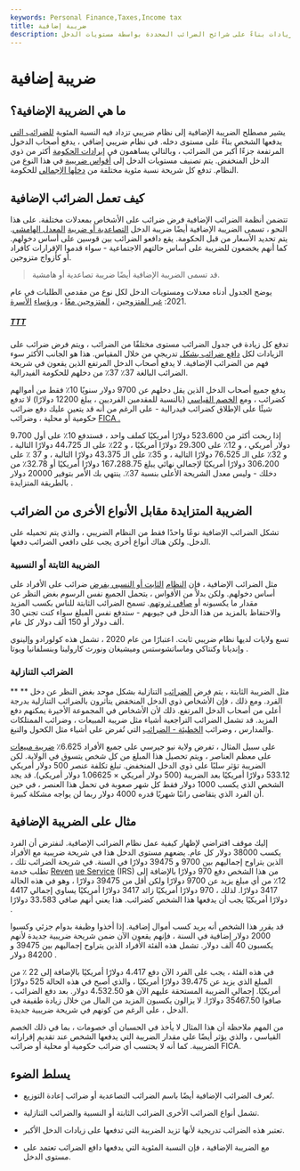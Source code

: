 ```yaml
---
keywords: Personal Finance,Taxes,Income tax
title: ضريبة إضافية
description: الضريبة المتزايدة هي ضريبة تزيد في الزيادات بناءً على شرائح الضرائب المحددة بواسطة مستويات الدخل.
---
```


# ضريبة إضافية
## ما هي الضريبة الإضافية؟

يشير مصطلح الضريبة الإضافية إلى نظام ضريبي تزداد فيه النسبة المئوية [للضرائب التي](/taxes) يدفعها الشخص بناءً على مستوى دخله. في نظام ضريبي إضافي ، يدفع أصحاب الدخول المرتفعة جزءًا أكبر من الضرائب ، وبالتالي يساهمون في [إيرادات الحكومة](/revenue) أكثر من ذوي الدخل المنخفض. يتم تصنيف مستويات الدخل إلى [أقواس ضريبية](/taxbracket) في هذا النوع من النظام. تدفع كل شريحة نسبة مئوية مختلفة من [دخلها الإجمالي](/grossincome) للحكومة.

## كيف تعمل الضرائب الإضافية

تتضمن أنظمة الضرائب الإضافية فرض ضرائب على الأشخاص بمعدلات مختلفة. على هذا النحو ، تسمى الضريبة الإضافية أيضًا ضريبة الدخل [التصاعدية أو ضريبة](/progressivetax) [المعدل الهامشي](/marginaltaxrate). يتم تحديد الأسعار من قبل الحكومة. يقع دافعو الضرائب بين قوسين على أساس دخولهم. كما أنهم يخضعون للضريبة على أساس حالتهم الاجتماعية - سواء قدموا الإقرارات كأفراد أو كأزواج متزوجين.

> قد تسمى الضريبة الإضافية أيضًا ضريبة تصاعدية أو هامشية.

>

يوضح الجدول أدناه معدلات ومستويات الدخل لكل نوع من مقدمي الطلبات في عام 2021: [غير المتزوجين](/single) ، [المتزوجين معًا](/mfj) ، [ورؤساء](/head_of_household) [الأسرة](/head_of_household).

<h5> <a href=""> TTT </a> </h5>

تدفع كل زيادة في جدول الضرائب مستوى مختلفًا من الضرائب ، ويتم فرض ضرائب على الزيادات لكل [دافع ضرائب بشكل](/taxpayer) تدريجي من خلال المقياس. هذا هو الجانب الأكثر سوء فهم من الضرائب الإضافية. لا يدفع أصحاب الدخل المرتفع الذين يقعون في شريحة الضرائب البالغة 37٪ 37٪ من دخلهم للحكومة الفيدرالية.

يدفع جميع أصحاب الدخل الذين يقل دخلهم عن 9700 دولار سنويًا 10٪ فقط من أموالهم كضرائب ، ومع [الخصم القياسي](/standarddeduction) (بالنسبة للمقدمين الفرديين ، يبلغ 12200 دولارًا) لا تدفع شيئًا على الإطلاق كضرائب فيدرالية - على الرغم من أنه قد يتعين عليك دفع ضرائب حكومية أو محلية ، وضرائب [FICA .](/fica)

إذا ربحت أكثر من 523،600 دولارًا أمريكيًا كملف واحد ، فستدفع 10٪ على أول 9،700 دولار أمريكي ، و 12٪ على 29،300 دولارًا أمريكيًا ، و 22٪ على الـ 44،725 دولارًا التالية ، و 32٪ على الـ 76،525 دولارًا التالية ، و 35٪ على الـ 43،375 دولارًا التالية ، و 37 ٪ على 306،200 دولارًا أمريكيًا لإجمالي نهائي يبلغ 167،288.75 دولارًا أمريكيًا أو 32.78٪ من دخلك - وليس معدل الشريحة الأعلى بنسبة 37٪. ينتهي بك الأمر بتوفير 20000 دولار بالطريقة المتزايدة .

## الضريبة المتزايدة مقابل الأنواع الأخرى من الضرائب

تشكل الضرائب الإضافية نوعًا واحدًا فقط من النظام الضريبي ، والذي يتم تحميله على الدخل. ولكن هناك أنواع أخرى يجب على دافعي الضرائب دفعها.

### الضريبة الثابتة أو النسبية

مثل الضرائب الإضافية ، فإن [النظام](/flattax) [الثابت أو النسبي يفرض](/flattax) ضرائب على الأفراد على أساس دخولهم. ولكن بدلاً من الأقواس ، يتحمل الجميع نفس الرسوم بغض النظر عن مقدار ما يكسبونه أو [صافي ثروتهم](/networth). تسمح الضرائب الثابتة للناس بكسب المزيد والاحتفاظ بالمزيد من هذا الدخل في جيوبهم - ستدفع نفس المبلغ سواء كنت تجني 30 ألف دولار أو 150 ألف دولار كل عام.

تسع ولايات لديها نظام ضريبي ثابت. اعتبارًا من عام 2020 ، تشمل هذه كولورادو وإلينوي وإنديانا وكنتاكي وماساتشوستس وميشيغان ونورث كارولينا وبنسلفانيا ويوتا .

### الضرائب التنازلية

** ** مثل الضريبة الثابتة ، يتم فرض [الضرائب](/regressivetax) التنازلية بشكل موحد بغض النظر عن دخل الفرد. ومع ذلك ، فإن الأشخاص ذوي الدخل المنخفض يتأثرون بالضرائب التنازلية بدرجة أعلى من أصحاب الدخل المرتفع. ذلك لأن الأشخاص في المجموعة الأخيرة يمكنهم دفع المزيد. قد تشمل الضرائب التراجعية أشياء مثل ضريبة المبيعات ، وضرائب الممتلكات والمدارس ، وضرائب [الخطيئة - الضرائب](/sin_tax) التي تُفرض على أشياء مثل الكحول والتبغ.

على سبيل المثال ، تفرض ولاية نيو جيرسي على جميع الأفراد 6.625٪ [ضريبة مبيعات](/salestax) على معظم العناصر ، ويتم تحصيل هذا المبلغ من كل شخص يتسوق في الولاية. لكن الضريبة تؤثر سلبًا على ذوي الدخل المنخفض. تبلغ تكلفة عنصر 500 دولار أمريكي 533.12 دولارًا أمريكيًا بعد الضريبة (500 دولار أمريكي × 1.06625 دولار أمريكي). قد يجد الشخص الذي يكسب 1000 دولار فقط كل شهر صعوبة في تحمل هذا العنصر ، في حين أن الفرد الذي يتقاضى راتبًا شهريًا قدره 4000 دولار ربما لن يواجه مشكلة كبيرة.

## مثال على الضريبة الإضافية

إليك موقف افتراضي لإظهار كيفية عمل نظام الضرائب الإضافية. لنفترض أن الفرد يكسب 38000 دولار كل عام. يضعهم مستوى الدخل هذا في شريحة ضريبية مع الأفراد الذين يتراوح إجماليهم بين 9700 و 39475 دولارًا في السنة. في شريحة الضرائب تلك ، تطلب خدمة [Reven](/irs) [ue Service](/irs) (IRS) من هذا الشخص دفع 970 دولارًا بالإضافة إلى 12٪ من أي مبلغ يزيد عن 9700 دولارًا ولكن أقل من 39475 دولارًا ، وهو في هذه الحالة 3417 دولارًا. لذلك ، 970 دولارًا أمريكيًا زائد 3417 دولارًا أمريكيًا يساوي إجمالي 4417 دولارًا أمريكيًا يجب أن يدفعها هذا الشخص كضرائب. هذا يعني أنهم صافي 33،583 دولارًا .

قد يقرر هذا الشخص أنه يريد كسب أموال إضافية. إذا أخذوا وظيفة بدوام جزئي وكسبوا 2000 دولار إضافية في السنة ، فإنهم يقعون الآن ضمن شريحة ضريبية جديدة لأنهم يكسبون 40 ألف دولار. تشمل هذه الفئة الأفراد الذين يتراوح إجماليهم بين 39475 و 84200 دولار .

في هذه الفئة ، يجب على الفرد الآن دفع 4،417 دولارًا أمريكيًا بالإضافة إلى 22 ٪ من المبلغ الذي يزيد عن 39،475 دولارًا أمريكيًا ، والذي أصبح في هذه الحالة 525 دولارًا أمريكيًا. إجمالي الضريبة المستحقة عليهم الآن هو 4،532.50 دولار. بعد دفع الضرائب ، صافوا 35467.50 دولارًا. لا يزالون يكسبون المزيد من المال من خلال زيادة طفيفة في الدخل ، على الرغم من كونهم في شريحة ضريبية جديدة.

من المهم ملاحظة أن هذا المثال لا يأخذ في الحسبان أي خصومات ، بما في ذلك الخصم القياسي ، والذي يؤثر أيضًا على مقدار الضريبة التي يدفعها الشخص عند تقديم إقراراته الضريبية. كما أنه لا يحتسب أي ضرائب حكومية أو محلية أو ضرائب FICA.

## يسلط الضوء

- تُعرف الضرائب الإضافية أيضًا باسم الضرائب التصاعدية أو ضرائب إعادة التوزيع.

- تشمل أنواع الضرائب الأخرى الضرائب الثابتة أو النسبية والضرائب التنازلية.

- تعتبر هذه الضرائب تدريجية لأنها تزيد الضريبة التي تدفعها على زيادات الدخل الأكبر.

- مع الضريبة الإضافية ، فإن النسبة المئوية التي يدفعها دافع الضرائب تعتمد على مستوى الدخل.


